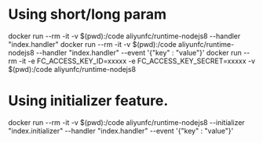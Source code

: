 
# Using short/long param
docker run --rm -it -v $(pwd):/code aliyunfc/runtime-nodejs8 --handler "index.handler"
docker run --rm -it -v $(pwd):/code aliyunfc/runtime-nodejs8 --handler "index.handler" --event '{"key" : "value"}'
docker run --rm -it -e FC_ACCESS_KEY_ID=xxxxx -e FC_ACCESS_KEY_SECRET=xxxxx -v $(pwd):/code aliyunfc/runtime-nodejs8

# Using initializer feature.
docker run --rm -it -v $(pwd):/code aliyunfc/runtime-nodejs8 --initializer "index.initializer" --handler "index.handler" --event '{"key" : "value"}'